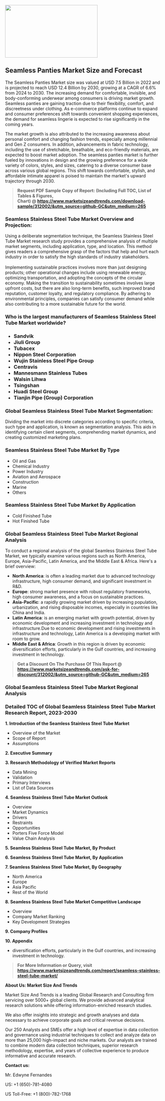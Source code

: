<p><img class="alignnone size-medium wp-image-20088" src="https://ffe5etoiles.com/wp-content/uploads/2024/12/MST1-300x171.png" alt="" width="300" height="171" /></p><h2>Seamless Panties Market Size and Forecast</h2><p>The Seamless Panties Market size was valued at USD 7.5 Billion in 2022 and is projected to reach USD 12.4 Billion by 2030, growing at a CAGR of 6.6% from 2024 to 2030. The increasing demand for comfortable, invisible, and body-conforming underwear among consumers is driving market growth. Seamless panties are gaining traction due to their flexibility, comfort, and discreetness under clothing. As e-commerce platforms continue to expand and consumer preferences shift towards convenient shopping experiences, the demand for seamless lingerie is expected to rise significantly in the coming years.</p><p>The market growth is also attributed to the increasing awareness about personal comfort and changing fashion trends, especially among millennial and Gen Z consumers. In addition, advancements in fabric technology, including the use of stretchable, breathable, and eco-friendly materials, are expected to boost market adoption. The seamless panties market is further fueled by innovations in design and the growing preference for a wide variety of colors, styles, and sizes, catering to a diverse consumer base across various global regions. This shift towards comfortable, stylish, and affordable intimate apparel is poised to maintain the market's upward trajectory through 2030.</p></p><blockquote id="" class=""><strong>Request PDF Sample Copy of Report: (Including Full TOC, List of Tables &amp; Figures, Chart)&nbsp;@&nbsp;<strong><a href="https://www.marketsizeandtrends.com/download-sample/312002/&utm_source=github-GC&utm_medium=265" target="_blank">https://www.marketsizeandtrends.com/download-sample/312002/&utm_source=github-GC&utm_medium=265</a></strong></strong></blockquote><h3 id="" class="">Seamless Stainless Steel Tube Market&nbsp;Overview and Projection:</h3><p id="" class="">Using a deliberate segmentation technique, the Seamless Stainless Steel Tube Market research study provides a comprehensive analysis of multiple market segments, including application, type, and location. This method gives readers a comprehensive grasp of the factors that help and hurt each industry in order to satisfy the high standards of industry stakeholders. <br /> <br />Implementing sustainable practices involves more than just designing products; other operational changes include using renewable energy, optimizing transportation, and adopting the concepts of the circular economy. Making the transition to sustainability sometimes involves large upfront costs, but there are also long-term benefits, such improved brand reputation, customer loyalty, and regulatory compliance. By adhering to environmental principles, companies can satisfy consumer demand while also contributing to a more sustainable future for the world.</p><h3 id="" class="">Who is the largest manufacturers of&nbsp;Seamless Stainless Steel Tube Market worldwide?</h3><h3 class=""><p><ul><li>Sandvik </li><li> Jiuli Group </li><li> Tubacex </li><li> Nippon Steel Corporation </li><li> Wujin Stainless Steel Pipe Group </li><li> Centravis </li><li> Mannesmann Stainless Tubes </li><li> Walsin Lihwa </li><li> Tsingshan </li><li> Huadi Steel Group </li><li> Tianjin Pipe (Group) Corporation</li></ul></p></h3><h3 id="" class="">Global&nbsp;Seamless Stainless Steel Tube Market Segmentation:</h3><p id="" class="">Dividing the market into discrete categories according to specific criteria, such type and application, is known as segmentation analysis. This aids in identifying certain client segments, comprehending market dynamics, and creating customized marketing plans.</p><h3 id="" class="">Seamless Stainless Steel Tube Market&nbsp;By Type</h3><p><p><ul><li>Oil and Gas</li><li> Chemical Industry</li><li> Power Industry</li><li> Aviation and Aerospace</li><li> Construction</li><li> Marine</li><li> Others</p></li></ul></p></p><h3 id="" class="">Seamless Stainless Steel Tube Market&nbsp;By Application</h3><p class=""><p><ul><li>Cold Finished Tube</li><li> Hot Finished Tube</li></ul></p></p><h3 id="" class="">Global Seamless Stainless Steel Tube Market Regional Analysis</h3><p id="" class="">To conduct a regional analysis of the global Seamless Stainless Steel Tube Market, we typically examine various regions such as North America, Europe, Asia-Pacific, Latin America, and the Middle East &amp; Africa. Here's a brief overview:</p><ul><li><strong>North America</strong>: is often a leading market due to advanced technology infrastructure, high consumer demand, and significant investment in R&amp;D.</li><li><strong>Europe</strong>: strong market presence with robust regulatory frameworks, high consumer awareness, and a focus on sustainable practices.</li><li><strong>Asia-Pacific</strong>: a rapidly growing market driven by increasing population, urbanization, and rising disposable incomes, especially in countries like China and India.</li><li><strong>Latin America</strong>: is an emerging market with growth potential, driven by economic development and increasing investment in technology and infrastructure.Due to economic development and rising investments in infrastructure and technology, Latin America is a developing market with room to grow.</li><li><strong>Middle East &amp; Africa</strong>: Growth in this region is driven by economic diversification efforts, particularly in the Gulf countries, and increasing investment in technology.</li></ul><blockquote id="" class=""><strong>Get a Discount On The Purchase Of This Report @ <strong><a href="https://www.marketsizeandtrends.com/ask-for-discount/312002/&utm_source=github-GC&utm_medium=265" target="_blank">https://www.marketsizeandtrends.com/ask-for-discount/312002/&utm_source=github-GC&utm_medium=265</a></strong></strong></blockquote><h3 id="" class="">Global Seamless Stainless Steel Tube Market Regional Analysis</h3><h3 id="" class="">Detailed TOC of Global Seamless Stainless Steel Tube Market Research Report, 2023-2030</h3><p id="" class=""><strong>1. Introduction of the Seamless Stainless Steel Tube Market</strong></p><ul><li>Overview of the Market</li><li>Scope of Report</li><li>Assumptions</li></ul><p id="" class=""><strong>2. Executive Summary</strong></p><p id="" class=""><strong>3. Research Methodology of Verified Market Reports</strong></p><ul><li>Data Mining</li><li>Validation</li><li>Primary Interviews</li><li>List of Data Sources</li></ul><p id="" class=""><strong>4. Seamless Stainless Steel Tube Market Outlook</strong></p><ul><li>Overview</li><li>Market Dynamics</li><li>Drivers</li><li>Restraints</li><li>Opportunities</li><li>Porters Five Force Model</li><li>Value Chain Analysis</li></ul><p id="" class=""><strong>5. Seamless Stainless Steel Tube Market, By Product</strong></p><p id="" class=""><strong>6. Seamless Stainless Steel Tube Market, By Application</strong></p><p id="" class=""><strong>7. Seamless Stainless Steel Tube Market, By Geography</strong></p><ul><li>North America</li><li>Europe</li><li>Asia Pacific</li><li>Rest of the World</li></ul><p id="" class=""><strong>8. Seamless Stainless Steel Tube Market Competitive Landscape</strong></p><ul><li>Overview</li><li>Company Market Ranking</li><li>Key Development Strategies</li></ul><p id="" class=""><strong>9. Company Profiles</strong></p><p id="" class=""><strong>10. Appendix</strong></p><ul><li>diversification efforts, particularly in the Gulf countries, and increasing investment in technology.</li></ul><blockquote id="" class=""><strong>For More Information or Query, visit <strong><strong><a href="https://www.marketsizeandtrends.com/report/seamless-stainless-steel-tube-market/" target="_blank">https://www.marketsizeandtrends.com/report/seamless-stainless-steel-tube-market/</a></strong></strong></strong></blockquote><p id="" class=""><strong>About Us: Market Size And Trends</strong></p><p id="" class="">Market Size And Trends is a leading Global Research and Consulting firm servicing over 5000+ global clients. We provide advanced analytical research solutions while offering information-enriched research studies.</p><p id="" class="">We also offer insights into strategic and growth analyses and data necessary to achieve corporate goals and critical revenue decisions.</p><p id="" class="">Our 250 Analysts and SMEs offer a high level of expertise in data collection and governance using industrial techniques to collect and analyze data on more than 25,000 high-impact and niche markets. Our analysts are trained to combine modern data collection techniques, superior research methodology, expertise, and years of collective experience to produce informative and accurate research.</p><p id="" class=""><strong>Contact us:</strong></p><p id="" class="">Mr. Edwyne Fernandes</p><p id="" class="">US: +1 (650)-781-4080</p><p id="" class="">US Toll-Free: +1 (800)-782-1768</p>
